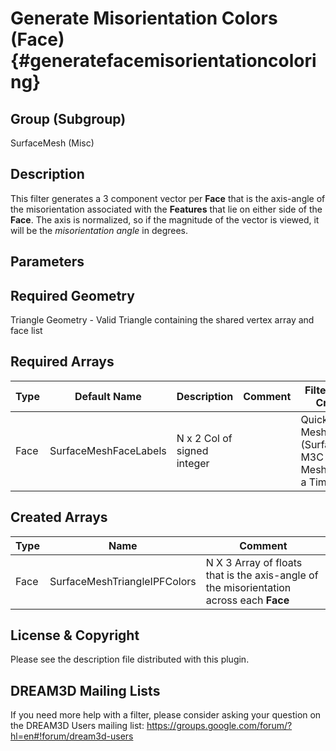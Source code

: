 Generate Misorientation Colors (Face) {#generatefacemisorientationcoloring}
======================

## Group (Subgroup) ##
SurfaceMesh (Misc)

## Description ##

This filter generates a 3 component vector per **Face** that is the axis-angle of the misorientation associated with the **Features** that lie on either side of the **Face**.  The axis is normalized, so if the magnitude of the vector is viewed, it will be the *misorientation angle* in degrees.


## Parameters ##

## Required Geometry ##

Triangle Geometry - Valid Triangle containing the shared vertex array and face list


## Required Arrays ##

| Type | Default Name | Description | Comment | Filters Known to Create Data |
|------|--------------|-------------|---------|-------|
| Face | SurfaceMeshFaceLabels | N x 2 Col of signed integer |  | Quick Surface Mesh (SurfaceMeshing), M3C Surface Meshing (Slice at a Time) |


## Created Arrays ##
| Type | Name | Comment |
|------|------|---------|
| Face | SurfaceMeshTriangleIPFColors | N X 3 Array of floats that is the axis-angle of the misorientation across each **Face** |



## License & Copyright ##

Please see the description file distributed with this plugin.

## DREAM3D Mailing Lists ##

If you need more help with a filter, please consider asking your question on the DREAM3D Users mailing list:
https://groups.google.com/forum/?hl=en#!forum/dream3d-users


